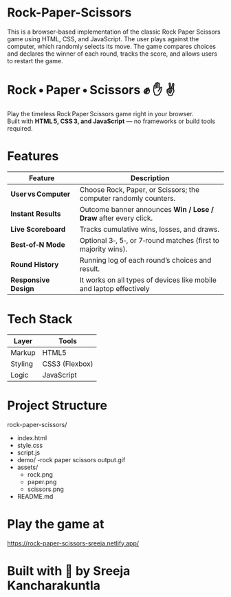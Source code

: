# Rock-Paper-Scissors
This is a browser-based implementation of the classic Rock Paper Scissors game using HTML, CSS, and JavaScript. The user plays against the computer, which randomly selects its move. The game compares choices and declares the winner of each round, tracks the score, and allows users to restart the game.

# Rock • Paper • Scissors ✊ ✋ ✌️

Play the timeless Rock Paper Scissors game right in your browser.  
Built with **HTML 5, CSS 3, and JavaScript** — no frameworks or build tools required.

# Features
| Feature | Description |
|---------|-------------|
| **User vs Computer** | Choose Rock, Paper, or Scissors; the computer randomly counters. |
| **Instant Results** | Outcome banner announces **Win / Lose / Draw** after every click. |
| **Live Scoreboard** | Tracks cumulative wins, losses, and draws. |
| **Best‑of‑N Mode** | Optional 3‑, 5‑, or 7‑round matches (first to majority wins). |
| **Round History** | Running log of each round’s choices and result. 
| **Responsive Design**| It works on all types of devices like mobile and laptop effectively|
# Tech Stack
| Layer   | Tools |
|---------|-------|
| Markup  | HTML5 |
| Styling | CSS3 (Flexbox) |
| Logic   |  JavaScript |

# Project Structure
rock-paper-scissors/
- index.html
- style.css
- script.js
- demo/
   -rock paper scissors output.gif
- assets/
    - rock.png
    - paper.png
    - scissors.png
- README.md  

# Play the game at
https://rock-paper-scissors-sreeja.netlify.app/


# Built with 💙 by Sreeja Kancharakuntla